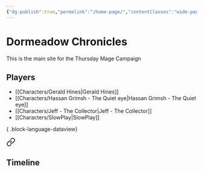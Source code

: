 ```yaml
---
{"dg-publish":true,"permalink":"/home-page/","contentClasses":"wide-page","tags":["gardenEntry"]}
---
```



# Dormeadow Chronicles

This is the main site for the Thursday Mage Campaign

## Players

<div class="transclusion internal-embed is-loaded"><div class="markdown-embed">



- [[Characters/Gerald Hines\|Gerald Hines]]
- [[Characters/Hassan Grimsh - The Quiet eye\|Hassan Grimsh - The Quiet eye]]
- [[Characters/Jeff - The Collector\|Jeff - The Collector]]
- [[Characters/SlowPlay\|SlowPlay]]

{ .block-language-dataview}

</div></div>




<div class="transclusion internal-embed is-loaded"><a class="markdown-embed-link" href="/timeline/" aria-label="Open link"><svg xmlns="http://www.w3.org/2000/svg" width="24" height="24" viewBox="0 0 24 24" fill="none" stroke="currentColor" stroke-width="2" stroke-linecap="round" stroke-linejoin="round" class="svg-icon lucide-link"><path d="M10 13a5 5 0 0 0 7.54.54l3-3a5 5 0 0 0-7.07-7.07l-1.72 1.71"></path><path d="M14 11a5 5 0 0 0-7.54-.54l-3 3a5 5 0 0 0 7.07 7.07l1.71-1.71"></path></svg></a><div class="markdown-embed">







## Timeline
```ob-timeline
```

</div></div>

 

